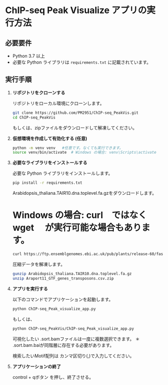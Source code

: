 # ChIP-seq Peak Visualize アプリの実行方法

## 必要要件

- Python 3.7 以上
- 必要な Python ライブラリは `requirements.txt` に記載されています。

## 実行手順

1. **リポジトリをクローンする**

   リポジトリをローカル環境にクローンします。

   ```bash
   git clone https://github.com/PM2951/ChIP-seq_PeakVis.git
   cd ChIP-seq_PeakVis
   ```

   もしくは、zipファイルをダウンロードして解凍してください。

3. **仮想環境を作成して有効化する (任意)**

   ```bash
   python -m venv venv   #任意です。なくても実行できます。
   source venv/bin/activate  # Windows の場合: venv\Scripts\activate
   ```

4. **必要なライブラリをインストールする**

   必要な Python ライブラリをインストールします。

   ```bash
   pip install -r requirements.txt
   ```

   Arabidopsis_thaliana.TAIR10.dna.toplevel.fa.gzをダウンロードします。
   # Windows の場合: curl　ではなく wget　 が実行可能な場合もあります。

   ```bash
   curl https://ftp.ensemblgenomes.ebi.ac.uk/pub/plants/release-60/fasta/arabidopsis_thaliana/dna/Arabidopsis_thaliana.TAIR10.dna.toplevel.fa.gz -o Arabidopsis_thaliana.TAIR10.dna.toplevel.fa.gz
   ```

   圧縮データを解凍します。

   ```bash
   gunzip Arabidopsis_thaliana.TAIR10.dna.toplevel.fa.gz
   unzip Araport11_GTF_genes_transposons.csv.zip
   ```

5. **アプリを実行する**

   以下のコマンドでアプリケーションを起動します。

   ```bash
   python ChIP-seq_Peak_visualize_app.py
   ```

   もしくは、
   
   ```bash
   python ChIP-seq_PeakVis/ChIP-seq_Peak_visualize_app.py
   ```

   可視化したい .sort.bamファイルは一度に複数選択できます。
   ＊ .sort.bam.baiが同階層に存在する必要があります。

   検索したいMotif配列は カンマ区切り(,)で入力してください。
   

8. **アプリケーションの終了**

    control + qボタン を押し、終了させる。


